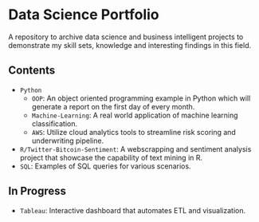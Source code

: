 # Data Science Portfolio
A repository to archive data science and business intelligent projects to demonstrate my skill sets, knowledge and interesting findings in this field.

## Contents
* `Python`
  * `OOP`: An object oriented programming example in Python which will generate a report on the first day of every month.
  * `Machine-Learning`: A real world application of machine learning classification.
  * `AWS`: Utilize cloud analytics tools to streamline risk scoring and underwriting pipeline.
* `R/Twitter-Bitcoin-Sentiment`: A webscrapping and sentiment analysis project that showcase the capability of text mining in R.
* `SQL`: Examples of SQL queries for various scenarios.

## In Progress
* `Tableau`: Interactive dashboard that automates ETL and visualization.

